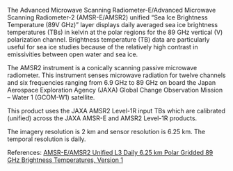 The Advanced Microwave Scanning Radiometer-E/Advanced Microwave Scanning Radiometer-2 (AMSR-E/AMSR2) unified “Sea Ice Brightness Temperature (89V GHz)” layer displays daily averaged sea ice brightness temperatures (TBs) in kelvin at the polar regions for the 89 GHz vertical (V) polarization channel. Brightness temperature (TB) data are particularly useful for sea ice studies because of the relatively high contrast in emissivities between open water and sea ice.

The AMSR2 instrument is a conically scanning passive microwave radiometer. This instrument senses microwave radiation for twelve channels and six frequencies ranging from 6.9 GHz to 89 GHz on board the Japan Aerospace Exploration Agency (JAXA) Global Change Observation Mission – Water 1 (GCOM-W1) satellite.

This product uses the JAXA AMSR2 Level-1R input TBs which are calibrated (unified) across the JAXA AMSR-E and AMSR2 Level-1R products.

The imagery resolution is 2 km and sensor resolution is 6.25 km. The temporal resolution is daily.

References: [AMSR-E/AMSR2 Unified L3 Daily 6.25 km Polar Gridded 89 GHz Brightness Temperatures, Version 1](http://nsidc.org/data/AU_SI6)
